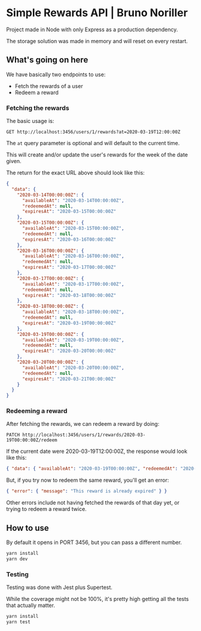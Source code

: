 # Simple Rewards API | Bruno Noriller

Project made in Node with only Express as a production dependency.

The storage solution was made in memory and will reset on every restart.

## What's going on here

We have basically two endpoints to use:

- Fetch the rewards of a user
- Redeem a reward

### Fetching the rewards

The basic usage is:

```
GET http://localhost:3456/users/1/rewards?at=2020-03-19T12:00:00Z
```

The `at` query parameter is optional and will default to the current time.

This will create and/or update the user's rewards for the week of the date
given.

The return for the exact URL above should look like this:

```json
{
  "data": {
    "2020-03-14T00:00:00Z": {
      "availableAt": "2020-03-14T00:00:00Z",
      "redeemedAt": null,
      "expiresAt": "2020-03-15T00:00:00Z"
    },
    "2020-03-15T00:00:00Z": {
      "availableAt": "2020-03-15T00:00:00Z",
      "redeemedAt": null,
      "expiresAt": "2020-03-16T00:00:00Z"
    },
    "2020-03-16T00:00:00Z": {
      "availableAt": "2020-03-16T00:00:00Z",
      "redeemedAt": null,
      "expiresAt": "2020-03-17T00:00:00Z"
    },
    "2020-03-17T00:00:00Z": {
      "availableAt": "2020-03-17T00:00:00Z",
      "redeemedAt": null,
      "expiresAt": "2020-03-18T00:00:00Z"
    },
    "2020-03-18T00:00:00Z": {
      "availableAt": "2020-03-18T00:00:00Z",
      "redeemedAt": null,
      "expiresAt": "2020-03-19T00:00:00Z"
    },
    "2020-03-19T00:00:00Z": {
      "availableAt": "2020-03-19T00:00:00Z",
      "redeemedAt": null,
      "expiresAt": "2020-03-20T00:00:00Z"
    },
    "2020-03-20T00:00:00Z": {
      "availableAt": "2020-03-20T00:00:00Z",
      "redeemedAt": null,
      "expiresAt": "2020-03-21T00:00:00Z"
    }
  }
}
```

### Redeeming a reward

After fetching the rewards, we can redeem a reward by doing:

```
PATCH http://localhost:3456/users/1/rewards/2020-03-19T00:00:00Z/redeem
```

If the current date were 2020-03-19T12:00:00Z, the response would look like this:

```json
{ "data": { "availableAt": "2020-03-19T00:00:00Z", "redeemedAt": "2020-03-19T12:00:00Z", "expiresAt": "2020-03-20T00:00:00Z" } }
```

But, if you try now to redeem the same reward, you'll get an error:

```json
{ "error": { "message": "This reward is already expired" } }
```

Other errors include not having fetched the rewards of that day yet, or trying to redeem a reward twice.


## How to use

By default it opens in PORT 3456, but you can pass a different number.

```bash
yarn install
yarn dev
```

### Testing

Testing was done with Jest plus Supertest.

While the coverage might not be 100%, it's pretty high getting all the tests
that actually matter.

```bash
yarn install
yarn test
```
